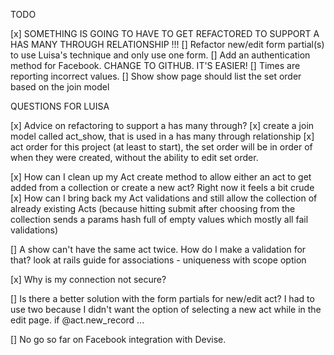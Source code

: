 TODO


[x] SOMETHING IS GOING TO HAVE TO GET REFACTORED TO SUPPORT A HAS MANY  THROUGH RELATIONSHIP !!!
[] Refactor new/edit form partial(s) to use Luisa's technique and only use one form.
[] Add an authentication method for Facebook.  CHANGE TO GITHUB.  IT'S EASIER!
[] Times are reporting incorrect values.
[] Show show page should list the set order based on the join model





QUESTIONS FOR LUISA

[x] Advice on refactoring to support a has many through?
  [x] create a join model called act_show, that is used in a has many through relationship
  [x] act order 
    for this project (at least to start), the set order will be in order of when they were created, without the ability to edit set order.


[x] How can I clean up my Act create method to allow either an act to get added from a collection or create a new act?  Right now it feels a bit crude
[x] How can I bring back my Act validations and still allow the collection of already existing Acts (because hitting submit after choosing from the collection sends a params hash full of empty values which mostly all fail validations)

[] A show can't have the same act twice.  How do I make a validation for that?
look at rails guide for associations - uniqueness with scope option

[x] Why is my connection not secure?

[] Is there a better solution with the form partials for new/edit act?  I had to use two because I didn't want the option of selecting a new act while in the edit page.
  if @act.new_record ...

[] No go so far on Facebook integration with Devise.





